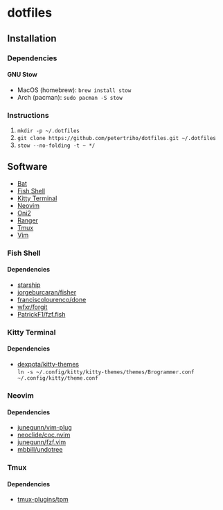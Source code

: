 # dotfiles

## Installation

### Dependencies

#### GNU Stow

- MacOS (homebrew): `brew install stow`
- Arch (pacman): `sudo pacman -S stow`

### Instructions

1. `mkdir -p ~/.dotfiles`
2. `git clone https://github.com/petertriho/dotfiles.git ~/.dotfiles`
3. `stow --no-folding -t ~ */`

## Software

- [Bat](https://github.com/sharkdp/bat)
- [Fish Shell](https://fishshell.com/)
- [Kitty Terminal](#kitty-terminal)
- [Neovim](https://neovim.io/)
- [Oni2](https://onivim.io/)
- [Ranger](https://github.com/ranger/ranger)
- [Tmux](https://github.com/tmux/tmux)
- [Vim](https://www.vim.org/)

### Fish Shell

#### Dependencies

- [starship](https://starship.rs/)
- [jorgeburcaran/fisher](https://github.com/jorgebucaran/fisher)
- [franciscolourenco/done](https://github.com/franciscolourenco/done)
- [wfxr/forgit](https://github.com/wfxr/forgit)
- [PatrickF1/fzf.fish](https://github.com/PatrickF1/fzf.fish)

### Kitty Terminal

#### Dependencies

- [dexpota/kitty-themes](https://github.com/dexpota/kitty-themes)  
`ln -s ~/.config/kitty/kitty-themes/themes/Brogrammer.conf ~/.config/kitty/theme.conf`

### Neovim

#### Dependencies

- [junegunn/vim-plug](https://github.com/junegunn/vim-plug)
- [neoclide/coc.nvim](https://github.com/neoclide/coc.nvim)
- [junegunn/fzf.vim](https://github.com/junegunn/fzf.vim)
- [mbbill/undotree](https://github.com/mbbill/undotree)

### Tmux

#### Dependencies

- [tmux-plugins/tpm](https://github.com/tmux-plugins/tpm)
